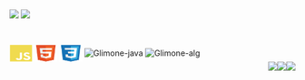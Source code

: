 <a>
  <img height=200 align="center" src="https://github-readme-stats.vercel.app/api?username=Glimone&hide=stars&theme=maroongold" />
</a>
<a>
  <img height=200 align="center" src="https://github-readme-stats.vercel.app/api/top-langs?username=Glimone&layout=compact&langs_count=8&card_width=320&theme=maroongold" />
</a>

##

<div style="display: inline_block"><br>
  <img align="center" alt="GLimone-Js" height="30" width="40" src="https://raw.githubusercontent.com/devicons/devicon/master/icons/javascript/javascript-plain.svg">
  <img align="center" alt="Glimone-HTML" height="30" width="40" src="https://raw.githubusercontent.com/devicons/devicon/master/icons/html5/html5-original.svg">
  <img align="center" alt="Glimone-CSS" height="30" width="40" src="https://raw.githubusercontent.com/devicons/devicon/master/icons/css3/css3-original.svg">
  <img align="center" alt="Glimone-java" height="45" width="40" src="https://cdn.jsdelivr.net/gh/devicons/devicon@latest/icons/java/java-plain-wordmark.svg">
  <img align="center" alt="Glimone-alg" height="30" width="40" src="https://cdn.jsdelivr.net/gh/devicons/devicon@latest/icons/thealgorithms/thealgorithms-original.svg">    

               
</div>


<div style="display: inline_block"> 
  <a href="https://www.instagram.com/biel.limone/" target="_blank"><img align="right" src="https://img.shields.io/badge/-Instagram-%23E4405F?style=for-the-badge&logo=instagram&logoColor=white" target="_blank"></a>
  <a href = "mailto:Glimone.nunes@outlook.com"><img align="right" src="https://img.shields.io/badge/-Gmail-%23333?style=for-the-badge&logo=gmail&logoColor=white" target="_blank"></a>
  <a href="https://https://www.linkedin.com/in/gabriel-limone/" target="_blank"><img align="right" src="https://img.shields.io/badge/-LinkedIn-%230077B5?style=for-the-badge&logo=linkedin&logoColor=white" target="_blank"></a> 
  
</div>
  
##          
          
          
